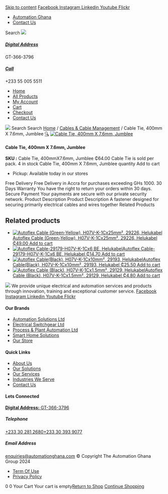 [Skip to content](https://store.automationghana.com/product/cable-tie-400mm-x-7-6mm-jumblee/#content)
[ Facebook ](https://www.facebook.com/automationgh/) [ Instagram ](https://www.instagram.com/automationgh/) [ Linkedin ](https://www.linkedin.com/company/the-automation-ghana-limited/) [ Youtube ](https://www.youtube.com/channel/UCurrRDUSm5oIW39VXjn1u0w) [ Flickr ](https://www.flickr.com/photos/181794037@N07/)
  * [ Automation Ghana ](https://automationghana.com)
  * [ Contact Us ](https://store.automationghana.com/contact/)


Search
[ ![](https://store.automationghana.com/wp-content/uploads/2024/04/Website-TAGG-Logo-BLUE.png) ](https://store.automationghana.com/)
[ ](https://maps.app.goo.gl/m4xeaagWCNbLk4jM6)
#####  [ Digital Address ](https://maps.app.goo.gl/m4xeaagWCNbLk4jM6)
GT-366-3796 
[ ](tel:+233550055511)
#####  [ Call ](tel:+233550055511)
+233 55 005 5511 
  * [Home](https://store.automationghana.com/)
  * [All Products](https://store.automationghana.com/shop/)
  * [My Account](https://store.automationghana.com/my-account/)
  * [Cart](https://store.automationghana.com/cart/)
  * [Checkout](https://store.automationghana.com/checkout/)
  * [Contact Us](https://store.automationghana.com/contact/)


[![](https://store.automationghana.com/wp-content/uploads/2024/04/AutomationGhana_logo_white.png)](https://store.automationghana.com)
Search
Search
[Home](https://store.automationghana.com) / [Cables & Cable Management](https://store.automationghana.com/product-category/cables-cable-management/) / Cable Tie, 400mm X 7.6mm, Jumblee
[🔍](https://store.automationghana.com/product/cable-tie-400mm-x-7-6mm-jumblee/)
[![Cable Tie, 400mm X 7.6mm, Jumblee](https://store.automationghana.com/wp-content/uploads/2023/11/cable-ties-g-default-application-01_3nd-600x486.jpg)](https://store.automationghana.com/wp-content/uploads/2023/11/cable-ties-g-default-application-01_3nd.jpg)
####  Cable Tie, 400mm X 7.6mm, Jumblee 
**SKU :** Cable Tie, 400mmX7.6mm, Jumblee 
₵64.00
Cable Tie is sold per pack.
4 in stock
Cable Tie, 400mm X 7.6mm, Jumblee quantity
Add to cart
  * Pickup: Available today in our stores


Free Delivery 
Free Delivery in Accra for purchases exceeding GHs 1000. 
30 Days Warranty 
You have the right to return your orders within 30 days. 
Secure Payment 
Your payments are secure with our private security network. 
Product Description
Product Description
A fastener designed for securing primarily electrical cables and wires together 
Related Products 
## Related products
  * [![Autoflex Cable \(Green-Yellow\), H07V-K-1Cx25mm², 29226, Helukabel](https://store.automationghana.com/wp-content/uploads/2019/12/CABLES-2-300x300.jpg)Autoflex Cable (Green-Yellow), H07V-K-1Cx25mm², 29226, Helukabel ₵49.00 ](https://store.automationghana.com/product/autoflex-cable-29226-h07v-k-1cx25-y-g-helukabel/)
[Add to cart](https://store.automationghana.com/product/cable-tie-400mm-x-7-6mm-jumblee/?add-to-cart=1481)
  * [![Autoflex Cable-29179-H07V-K-1Cx6 BE, Helukabel](https://store.automationghana.com/wp-content/uploads/2019/12/CABLES-4-300x300.jpg)Autoflex Cable-29179-H07V-K-1Cx6 BE, Helukabel ₵14.70 ](https://store.automationghana.com/product/autoflex-cable-29179-h07v-k-1cx6-be-helukabel/)
[Add to cart](https://store.automationghana.com/product/cable-tie-400mm-x-7-6mm-jumblee/?add-to-cart=1473)
  * [![Autoflex Cable\(Black\), H07V-K-1Cx10mm², 29193, Helukabel](https://store.automationghana.com/wp-content/uploads/2019/12/CABLES-3-300x300.jpg)Autoflex Cable(Black), H07V-K-1Cx10mm², 29193, Helukabel ₵25.50 ](https://store.automationghana.com/product/autoflex-cable-29193-h07v-k-1cx10-blk-helukabel/)
[Add to cart](https://store.automationghana.com/product/cable-tie-400mm-x-7-6mm-jumblee/?add-to-cart=1475)
  * [![Autoflex Cable \(Black\), H07V-K-1Cx1.5mm², 29129, Helukabel](https://store.automationghana.com/wp-content/uploads/2019/12/CABLES-3-300x300.jpg)Autoflex Cable (Black), H07V-K-1Cx1.5mm², 29129, Helukabel ₵4.80 ](https://store.automationghana.com/product/autoflex-cable-29129-h07v-k-1cx1-5-blk-helukabel/)
[Add to cart](https://store.automationghana.com/product/cable-tie-400mm-x-7-6mm-jumblee/?add-to-cart=1460)


![](https://store.automationghana.com/wp-content/uploads/2024/04/AutomationGhana_logo_white.png)
We provide unique electrical and automation services and products through innovation, training and exceptional customer service.
[ Facebook ](https://www.facebook.com/automationgh/) [ Instagram ](https://www.instagram.com/automationgh/) [ Linkedin ](https://www.linkedin.com/company/the-automation-ghana-limited/) [ Youtube ](https://www.youtube.com/channel/UCurrRDUSm5oIW39VXjn1u0w) [ Flickr ](https://www.flickr.com/photos/181794037@N07/)
#### Our Brands
  * [ Automation Solutions Ltd ](https://store.automationghana.com/product/cable-tie-400mm-x-7-6mm-jumblee/)
  * [ Electrical Switchgear Ltd ](https://store.automationghana.com/product/cable-tie-400mm-x-7-6mm-jumblee/)
  * [ Process & Plant Automation Ltd ](https://store.automationghana.com/product/cable-tie-400mm-x-7-6mm-jumblee/)
  * [ Smart Home Solutions ](https://store.automationghana.com/product/cable-tie-400mm-x-7-6mm-jumblee/)
  * [ Our Store ](https://store.automationghana.com/product/cable-tie-400mm-x-7-6mm-jumblee/)


#### Quick Links
  * [ About Us ](https://store.automationghana.com/product/cable-tie-400mm-x-7-6mm-jumblee/)
  * [ Our Solutions ](https://store.automationghana.com/product/cable-tie-400mm-x-7-6mm-jumblee/)
  * [ Our Services ](https://store.automationghana.com/product/cable-tie-400mm-x-7-6mm-jumblee/)
  * [ Industries We Serve ](https://store.automationghana.com/product/cable-tie-400mm-x-7-6mm-jumblee/)
  * [ Contact Us ](https://store.automationghana.com/product/cable-tie-400mm-x-7-6mm-jumblee/)


#### Lets Connected
[**Digital Address:** GT-366-3796](https://maps.app.goo.gl/m4xeaagWCNbLk4jM6)
#####  Telephone 
[ +233 30 281 2680](tel:+233302812680)[+233 30 393 9077](https://store.automationghana.com/product/cable-tie-400mm-x-7-6mm-jumblee/+233303939077)
#####  Email Address 
enquiries@automationghana.com 
© Copyright The Automation Ghana Group 2024
  * [ Term Of Use ](https://store.automationghana.com/product/cable-tie-400mm-x-7-6mm-jumblee/)
  * [ Privacy Policy ](https://store.automationghana.com/product/cable-tie-400mm-x-7-6mm-jumblee/)


0
0
Your Cart
Your cart is empty[Return to Shop](https://store.automationghana.com/shop/)
[Continue Shopping](https://store.automationghana.com/product/cable-tie-400mm-x-7-6mm-jumblee/)
